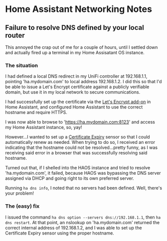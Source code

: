# Home Assistant Networking Notes

## Failure to resolve DNS defined by your local router
This annoyed the crap out of me for a couple of hours, until I settled down and actually fired up a terminal in my Home Assisatant OS instance.

### The situation
I had defined a local DNS redirect in my UniFi controller at 192.168.1.1, pointing 'ha.mydomain.com' to local address 192.168.1.2. I did this so that I'd be able to issue a Let's Encrypt certificate against a publicly verifiable domain, but use it in my local network to secure communications.

I had successfully set up the certificate via the [Let's Encrypt add-on](https://github.com/home-assistant/addons/blob/master/letsencrypt/DOCS.md) in Home Assistant, and configured Home Assistant to use the correct hostname and require HTTPS.

I was now able to browse to 'https://ha.mydomain.com:8123' and access my Home Assistant instance, so, yay!

However...I wanted to set up a [Certificate Expiry](https://www.home-assistant.io/integrations/cert_expiry/) sensor so that I could automatically renew as needed. When trying to do so, I received an error indicating that the hostname could not be resolved...pretty funny, as I was receiving said error in a browser that was successfully resolving said hostname.

Turned out that, if I shelled into the HAOS instance and tried to resolve 'ha.mydomain.com', it failed, because HAOS was bypassing the DNS server assigned via DHCP and going right to its own preferred server.

Running `ha dns info`, I noted that no servers had been defined. Well, there's your problem!

### The (easy) fix
I issued the command `ha dns option --servers dns://192.168.1.1`, then `ha dns restart`. At that point, an nslookup on 'ha.mydomain.com' returned the correct internal address of 192.168.1.2, and I was able to set up the Certificate Expiry sensor using the proper hostname.